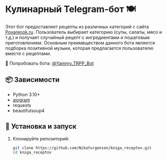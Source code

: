 # Кулинарный Telegram-бот 🍽️

Этот бот предоставляет рецепты из различных категорий с сайта [Povarenok.ru](https://www.povarenok.ru). Пользователь выбирает категорию (супы, салаты, мясо и т.д.) и получает случайный рецепт с ингредиентами и пошаговым приготовлением. Основным преимвществом данного бота является подборка позитивной музыки, которая предлагается пользователю вместе с рецептами.

📲 Попробовать бота: [@Yammy_TRPP_Bot](https://t.me/Yammy_TRPP_Bot)

## 📦 Зависимости

- Python 3.10+
- [aiogram](https://docs.aiogram.dev/)
- requests
- beautifulsoup4

## 🚀 Установка и запуск

1. Клонируйте репозиторий:
   ```bash
   git clone https://github.com/NikaYurgenson/kniga_receptov.git
   cd kniga_receptov
